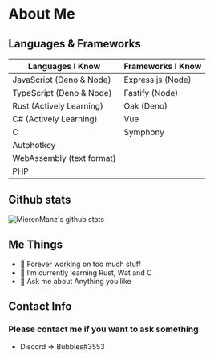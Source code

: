 # About Me

## Languages & Frameworks

|     Languages I Know     | Frameworks I Know |
|--------------------------|-------------------|
| JavaScript (Deno & Node) | Express.js (Node) |
| TypeScript (Deno & Node) |   Fastify (Node)  |
| Rust (Actively Learning) |     Oak (Deno)    |
|  C# (Actively Learning)  |        Vue        |
|            C             |     Symphony      |
|        Autohotkey        |                   |
|WebAssembly  (text format)|                   |
|           PHP            |                   |

## Github stats

![MierenManz's github stats](https://github-readme-stats.vercel.app/api?username=MierenManz&show_icons=true&theme=radical)

## Me Things
- 🔭 Forever working on too much stuff
- 🌱 I’m currently learning Rust, Wat and C
- 💬 Ask me about Anything you like

## Contact Info

### Please contact me if you want to ask something

- Discord => Bubbles#3553

